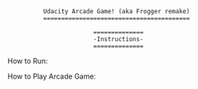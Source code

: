               Udacity Arcade Game! (aka Frogger remake)
              =========================================

                            ==============
                            -Instructions-
                            ==============

How to Run:

How to Play Arcade Game:
